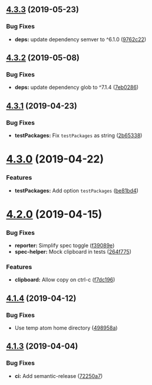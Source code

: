 ## [4.3.3](https://github.com/UziTech/atom-jasmine3-test-runner/compare/v4.3.2...v4.3.3) (2019-05-23)


### Bug Fixes

* **deps:** update dependency semver to ^6.1.0 ([9762c22](https://github.com/UziTech/atom-jasmine3-test-runner/commit/9762c22))

## [4.3.2](https://github.com/UziTech/atom-jasmine3-test-runner/compare/v4.3.1...v4.3.2) (2019-05-08)


### Bug Fixes

* **deps:** update dependency glob to ^7.1.4 ([7eb0286](https://github.com/UziTech/atom-jasmine3-test-runner/commit/7eb0286))

## [4.3.1](https://github.com/UziTech/atom-jasmine3-test-runner/compare/v4.3.0...v4.3.1) (2019-04-23)


### Bug Fixes

* **testPackages:** Fix `testPackages` as string ([2b65338](https://github.com/UziTech/atom-jasmine3-test-runner/commit/2b65338))

# [4.3.0](https://github.com/UziTech/atom-jasmine3-test-runner/compare/v4.2.0...v4.3.0) (2019-04-22)


### Features

* **testPackages:** Add option `testPackages` ([be81bd4](https://github.com/UziTech/atom-jasmine3-test-runner/commit/be81bd4))

# [4.2.0](https://github.com/UziTech/atom-jasmine3-test-runner/compare/v4.1.4...v4.2.0) (2019-04-15)


### Bug Fixes

* **reporter:** Simplify spec toggle ([f39089e](https://github.com/UziTech/atom-jasmine3-test-runner/commit/f39089e))
* **spec-helper:** Mock clipboard in tests ([264f775](https://github.com/UziTech/atom-jasmine3-test-runner/commit/264f775))


### Features

* **clipboard:** Allow copy on ctrl-c ([f7dc196](https://github.com/UziTech/atom-jasmine3-test-runner/commit/f7dc196))

## [4.1.4](https://github.com/UziTech/atom-jasmine3-test-runner/compare/v4.1.3...v4.1.4) (2019-04-12)


### Bug Fixes

* Use temp atom home directory ([498958a](https://github.com/UziTech/atom-jasmine3-test-runner/commit/498958a))

## [4.1.3](https://github.com/UziTech/atom-jasmine3-test-runner/compare/v4.1.2...v4.1.3) (2019-04-04)


### Bug Fixes

* **ci:** Add semantic-release ([72250a7](https://github.com/UziTech/atom-jasmine3-test-runner/commit/72250a7))
